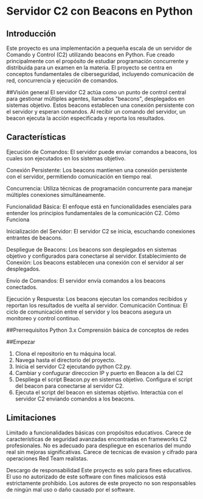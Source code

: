 
# Servidor C2 con Beacons en Python 
## Introducción 
Este proyecto es una implementación a pequeña escala de un servidor de Comando y Control (C2) utilizando beacons en Python. Fue creado principalmente con el propósito de estudiar programación concurrente y distribuida para un examen en la materia. El proyecto se centra en conceptos fundamentales de ciberseguridad, incluyendo comunicación de red, concurrencia y ejecución de comandos.

##Visión general 
El servidor C2 actúa como un punto de control central para gestionar múltiples agentes, llamados "beacons", desplegados en sistemas objetivo. Estos beacons establecen una conexión persistente con el servidor y esperan comandos. Al recibir un comando del servidor, un beacon ejecuta la acción especificada y reporta los resultados.

## Características
Ejecución de Comandos: El servidor puede enviar comandos a beacons, los cuales son ejecutados en los sistemas objetivo. 

Conexión Persistente: Los beacons mantienen una conexión persistente con el servidor, permitiendo comunicación en tiempo real. 

Concurrencia: Utiliza técnicas de programación concurrente para manejar múltiples conexiones simultáneamente. 

Funcionalidad Básica: El enfoque está en funcionalidades esenciales para entender los principios fundamentales de la comunicación C2. Cómo Funciona 

Inicialización del Servidor: El servidor C2 se inicia, escuchando conexiones entrantes de beacons. 

Despliegue de Beacons: Los beacons son desplegados en sistemas objetivo y configurados para conectarse al servidor. Establecimiento de Conexión: Los beacons establecen una conexión con el servidor al ser desplegados. 

Envío de Comandos: El servidor envía comandos a los beacons conectados. 

Ejecución y Respuesta: Los beacons ejecutan los comandos recibidos y reportan los resultados de vuelta al servidor. Comunicación Continua: El ciclo de comunicación entre el servidor y los beacons asegura un monitoreo y control continuo. 

##Prerrequisitos 
Python 3.x 
Comprensión básica de conceptos de redes 

##Empezar 
1. Clona el repositorio en tu máquina local. 
2. Navega hasta el directorio del proyecto. 
3. Inicia el servidor C2 ejecutando python C2.py. 
4. Cambiar y confugurar direcccion IP y puerto en Beacon a la del C2
5. Despliega el script Beacon.py en sistemas objetivo. Configura el script del beacon para conectarse al servidor C2. 
6. Ejecuta el script del beacon en sistemas objetivo. Interactúa con el servidor C2 enviando comandos a los beacons. 
## Limitaciones 
Limitado a funcionalidades básicas con propósitos educativos. 
Carece de características de seguridad avanzadas encontradas en frameworks C2 profesionales. 
No es adecuado para despliegue en escenarios del mundo real sin mejoras significativas. 
Carece de tecnicas de evasion y cifrado para operaciones Red Team realistas.

Descargo de responsabilidad Este proyecto es solo para fines educativos. El uso no autorizado de este software con fines maliciosos está estrictamente prohibido. Los autores de este proyecto no son responsables de ningún mal uso o daño causado por el software.
